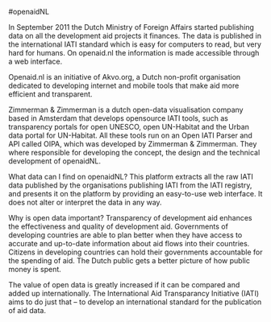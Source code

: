 #openaidNL

In September 2011 the Dutch Ministry of Foreign Affairs started publishing data on all the development aid projects it finances. The data is published in the international IATI standard which is easy for computers to read, but very hard for humans. On openaid.nl the information is made accessible through a web interface.

Openaid.nl is an initiative of Akvo.org, a Dutch non-profit organisation dedicated to developing internet and mobile tools that make aid more efficient and transparent.

Zimmerman & Zimmerman is a dutch open-data visualisation company based in Amsterdam that develops opensource IATI tools, such as transparency portals for open UNESCO, open UN-Habitat and the Urban data portal for UN-Habitat. All these tools run on an Open IATI Parser and API called OIPA, which was developed by Zimmerman & Zimmerman. They where responsible for developing the concept, the design and the technical development of openaidNL.

What data can I find on openaidNL?
This platform extracts all the raw IATI data published by the organisations publishing IATI from the IATI registry, and presents it on the platform by providing an easy-to-use web interface. It does not alter or interpret the data in any way.

Why is open data important?
Transparency of development aid enhances the effectiveness and quality of development aid. Governments of developing countries are able to plan better when they have access to accurate and up-to-date information about aid flows into their countries. Citizens in developing countries can hold their governments accountable for the spending of aid. The Dutch public gets a better picture of how public money is spent.

The value of open data is greatly increased if it can be compared and added up internationally. The International Aid Transparancy Initiative (IATI) aims to do just that – to develop an international standard for the publication of aid data.
